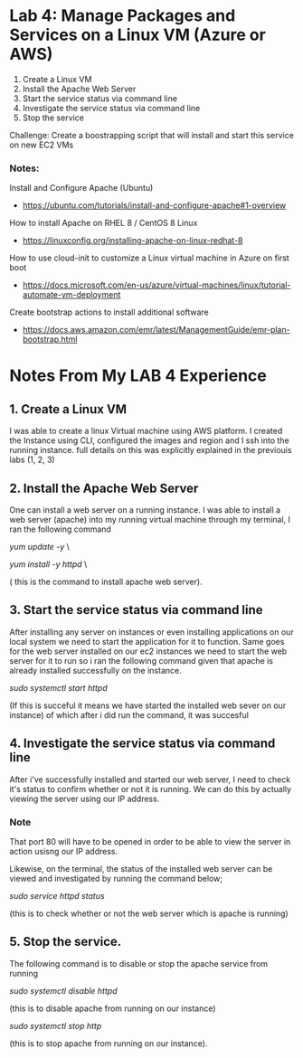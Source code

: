 # Lab 4: Manage Packages and Services on a Linux VM (Azure or AWS)

1. Create a Linux VM
2. Install the Apache Web Server
3. Start the service status via command line
4. Investigate the service status via command line
5. Stop the service 

Challenge: Create a boostrapping script that will install and start this service on new EC2 VMs

### Notes:

Install and Configure Apache (Ubuntu)
* https://ubuntu.com/tutorials/install-and-configure-apache#1-overview

How to install Apache on RHEL 8 / CentOS 8 Linux
* https://linuxconfig.org/installing-apache-on-linux-redhat-8

How to use cloud-init to customize a Linux virtual machine in Azure on first boot
* https://docs.microsoft.com/en-us/azure/virtual-machines/linux/tutorial-automate-vm-deployment

Create bootstrap actions to install additional software
* https://docs.aws.amazon.com/emr/latest/ManagementGuide/emr-plan-bootstrap.html

# Notes From My LAB 4 Experience 


## 1. Create a Linux VM
I was able to create a linux Virtual machine using AWS platform. I created the Instance using CLI, configured the images and region and I ssh into the running instance. full details on this was explicitly explained in the previouis labs (1, 2, 3)

## 2. Install the Apache Web Server
One can install a web server on a running instance. I was able to install a web server (apache) into my running virtual machine through my terminal, I ran the following command

 *yum update -y* \
 
  *yum install -y httpd* \
  
  ( this is the command to install apache web server).

## 3. Start the service status via command line
After installing any server on instances or even installing applications on our local system we need to start the application for it to function. Same goes for the web server installed on our ec2 instances we need to start the web server for it to run so i ran the following command given that apache is already installed successfully on the instance.

*sudo systemctl start httpd*

(If this is succeful it means we have started the installed web sever on our instance) of which after i did run the command, it was succesful

## 4. Investigate the service status via command line
After i've successfully installed and started our web server, I need to check it's status to confirm whether or not it is running. We can do this by actually viewing the server using our IP address.

### Note
That port 80 will have to be opened in order  to be able to view the server in action usisng our IP address.

Likewise, on the terminal, the status of the installed web server can be viewed and investigated by running the command below;

*sudo service httpd status*

 (this is to check whether or not the web server which is apache is running)

## 5. Stop the service.
The following command is to disable or stop the apache service from running

*sudo systemctl disable httpd*

(this is to disable apache from running on our instance)

*sudo systemctl stop http*

(this is to stop apache from running on our instance).